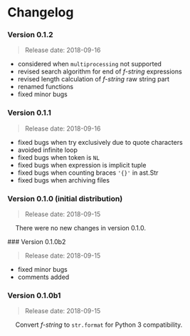# Changelog

### Version 0.1.2

 > Release date: 2018-09-16

 - considered when `multiprocessing` not supported
 - revised search algorithm for end of *f-string* expressions
 - revised length calculation of *f-string* raw string part
 - renamed functions
 - fixed minor bugs

### Version 0.1.1

 > Release date: 2018-09-16

 - fixed bugs when try exclusively due to quote characters
 - avoided infinite loop
 - fixed bugs when token is `NL`
 - fixed bugs when expression is implicit tuple
 - fixed bugs when counting braces `'{}'` in ast.Str
 - fixed bugs when archiving files

### Version 0.1.0 (initial distribution)

 > Release date: 2018-09-15

&emsp; There were no new changes in version 0.1.0.

### Version 0.1.0b2

 > Release date: 2018-09-15

 - fixed minor bugs
 - comments added

### Version 0.1.0b1

 > Release date: 2018-09-15

&emsp; Convert *f-string* to `str.format` for Python 3 compatibility.
